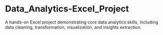 # Data_Analytics-Excel_Project
A hands-on Excel project demonstrating core data analytics skills, including data cleaning, transformation, visualization, and insights extraction.
